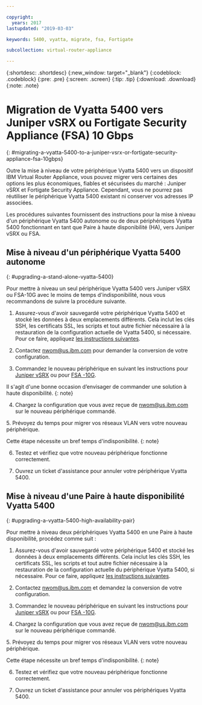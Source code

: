 ```yaml
---

copyright:
  years: 2017
lastupdated: "2019-03-03"

keywords: 5400, vyatta, migrate, fsa, Fortigate

subcollection: virtual-router-appliance

---
```


{:shortdesc: .shortdesc}
{:new_window: target="_blank"}
{:codeblock: .codeblock}
{:pre: .pre}
{:screen: .screen}
{:tip: .tip}
{:download: .download}
{:note: .note}

# Migration de Vyatta 5400 vers Juniper vSRX ou Fortigate Security Appliance (FSA) 10 Gbps 
{: #migrating-a-vyatta-5400-to-a-juniper-vsrx-or-fortigate-security-appliance-fsa-10gbps}

Outre la mise à niveau de votre périphérique Vyatta 5400 vers un dispositif IBM Virtual Router Appliance, vous pouvez migrer vers certaines des options les plus économiques, fiables et sécurisées du marché : Juniper vSRX et Fortigate Security Appliance. Cependant, vous ne pourrez pas réutiliser le périphérique Vyatta 5400 existant ni conserver vos adresses IP associées. 

Les procédures suivantes fournissent des instructions pour la mise à niveau d'un périphérique Vyatta 5400 autonome ou de deux périphériques Vyatta 5400 fonctionnant en tant que Paire à haute disponibilité (HA), vers Juniper vSRX ou FSA. 

## Mise à niveau d'un périphérique Vyatta 5400 autonome 
{: #upgrading-a-stand-alone-vyatta-5400}

Pour mettre à niveau un seul périphérique Vyatta 5400 vers Juniper vSRX ou FSA-10G avec le moins de temps d'indisponibilité, nous vous recommandons de suivre la procédure suivante. 

1. Assurez-vous d'avoir sauvegardé votre périphérique Vyatta 5400 et stocké les données à deux emplacements différents. Cela inclut les clés SSH, les certificats SSL, les scripts et tout autre fichier nécessaire à la restauration de la configuration actuelle de Vyatta 5400, si nécessaire. Pour ce faire, appliquez [les instructions suivantes](/docs/infrastructure/virtual-router-appliance?topic=virtual-router-appliance-backing-up-a-configuration).

2. Contactez nwom@us.ibm.com pour demander la conversion de votre configuration.

3. Commandez le nouveau périphérique en suivant les instructions pour [Juniper vSRX](/docs/infrastructure/vsrx?topic=vsrx-getting-started-with-ibm-cloud-juniper-vsrx-gateway#steps-for-ordering) ou pour [FSA -10G](/docs/infrastructure/fortigate-10g?topic=fortigate-10g-getting-started-with-fortigate-security-appliance-10gbps#ordering-the-fsa-10gbps). 

  Il s'agit d'une bonne occasion d’envisager de commander une solution à haute disponibilité. {: note}

4. Chargez la configuration que vous avez reçue de nwom@us.ibm.com sur le nouveau périphérique commandé.

5. Prévoyez du temps pour migrer vos réseaux VLAN vers votre nouveau périphérique.

  Cette étape nécessite un bref temps d'indisponibilité.
  {: note}

6. Testez et vérifiez que votre nouveau périphérique fonctionne correctement. 

7. Ouvrez un ticket d'assistance pour annuler votre périphérique Vyatta 5400. 

## Mise à niveau d'une Paire à haute disponibilité Vyatta 5400 
{: #upgrading-a-vyatta-5400-high-availability-pair}

Pour mettre à niveau deux périphériques Vyatta 5400 en une Paire à haute disponibilité, procédez comme suit : 

1. Assurez-vous d'avoir sauvegardé votre périphérique 5400 et stocké les données à deux emplacements différents. Cela inclut les clés SSH, les certificats SSL, les scripts et tout autre fichier nécessaire à la restauration de la configuration actuelle du périphérique Vyatta 5400, si nécessaire. Pour ce faire, appliquez [les instructions suivantes](/docs/infrastructure/virtual-router-appliance?topic=virtual-router-appliance-backing-up-a-configuration).

2. Contactez nwom@us.ibm.com et demandez la conversion de votre configuration.

3. Commandez le nouveau périphérique en suivant les instructions pour [Juniper vSRX](/docs/infrastructure/vsrx?topic=vsrx-getting-started-with-ibm-cloud-juniper-vsrx-gateway#steps-for-ordering) ou pour [FSA -10G](/docs/infrastructure/fortigate-10g?topic=fortigate-10g-getting-started-with-fortigate-security-appliance-10gbps#ordering-the-fsa-10gbps). 

4. Chargez la configuration que vous avez reçue de nwom@us.ibm.com sur le nouveau périphérique commandé.

5. Prévoyez du temps pour migrer vos réseaux VLAN vers votre nouveau périphérique.

  Cette étape nécessite un bref temps d'indisponibilité.
  {: note}

6. Testez et vérifiez que votre nouveau périphérique fonctionne correctement. 

7. Ouvrez un ticket d'assistance pour annuler vos périphériques Vyatta 5400. 
